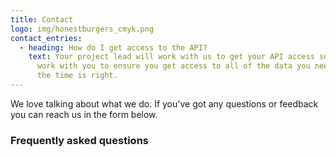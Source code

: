 ```yaml
---
title: Contact
logo: img/honestburgers_cmyk.png
contact_entries:
  - heading: How do I get access to the API?
    text: Your project lead will work with us to get your API access sorted. They'll
      work with you to ensure you get access to all of the data you need when
      the time is right.
---
```

We love talking about what we do. If you've got any questions or feedback you can reach us in the form below.

<h3 class="f4 b lh-title mb2">Frequently asked questions</h3>